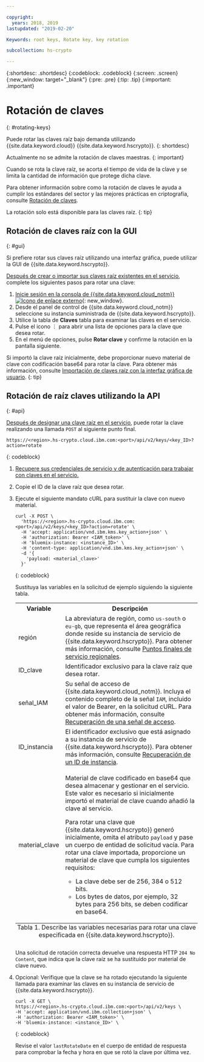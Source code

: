 ```yaml
---

copyright:
  years: 2018, 2019
lastupdated: "2019-02-20"

Keywords: root keys, Rotate key, key rotation

subcollection: hs-crypto

---
```


{:shortdesc: .shortdesc}
{:codeblock: .codeblock}
{:screen: .screen}
{:new_window: target="_blank"}
{:pre: .pre}
{:tip: .tip}
{:important: .important}

# Rotación de claves
{: #rotating-keys}

Puede rotar las claves raíz bajo demanda utilizando {{site.data.keyword.cloud}} {{site.data.keyword.hscrypto}}.
{: shortdesc}

Actualmente no se admite la rotación de claves maestras.
{: important}

Cuando se rota la clave raíz, se acorta el tiempo de vida de la clave y se limita la cantidad de información que protege dicha clave.   

Para obtener información sobre como la rotación de claves le ayuda a cumplir los estándares del sector y las mejores prácticas en criptografía, consulte [Rotación de claves](/docs/services/key-protect/concepts/key-rotation.html).

La rotación solo está disponible para las claves raíz.
{: tip}

## Rotación de claves raíz con la GUI
{: #gui}

Si prefiere rotar sus claves raíz utilizando una interfaz gráfica, puede utilizar la GUI de {{site.data.keyword.hscrypto}}.

[Después de crear o importar sus claves raíz existentes en el servicio](/docs/services/hs-crypto/create-root-keys.html), complete los siguientes pasos para rotar una clave:

1. [Inicie sesión en la consola de {{site.data.keyword.cloud_notm}} ![Icono de enlace externo](../../icons/launch-glyph.svg "Icono de enlace externo")](https://cloud.ibm.com/){: new_window}.
2. Desde el panel de control de {{site.data.keyword.cloud_notm}} seleccione su instancia suministrada de {{site.data.keyword.hscrypto}}.
3. Utilice la tabla de **Claves** tabla para examinar las claves en el servicio.
4. Pulse el icono ⋮ para abrir una lista de opciones para la clave que desea rotar.
5. En el menú de opciones, pulse **Rotar clave** y confirme la rotación en la pantalla siguiente.

Si importó la clave raíz inicialmente, debe proporcionar nuevo material de clave con codificación base64 para rotar la clave. Para obtener más información, consulte [Importación de claves raíz con la interfaz gráfica de usuario](/docs/services/hs-crypto/import-root-keys.html#gui).
{: tip}

## Rotación de raíz claves utilizando la API
{: #api}

[Después de designar una clave raíz en el servicio](/docs/services/hs-crypto/create-root-keys.html), puede rotar la clave realizando una llamada `POST` al siguiente punto final.

```
https://<region>.hs-crypto.cloud.ibm.com:<port>/api/v2/keys/<key_ID>?action=rotate
```
{: codeblock}

1. [Recupere sus credenciales de servicio y de autenticación para trabajar con claves en el servicio.](/docs/services/hs-crypto/access-api.html)

2. Copie el ID de la clave raíz que desea rotar.

4. Ejecute el siguiente mandato cURL para sustituir la clave con nuevo material.

    ```cURL
    curl -X POST \
      'https://<region>.hs-crypto.cloud.ibm.com:<port>/api/v2/keys/<key_ID>?action=rotate' \
      -H 'accept: application/vnd.ibm.kms.key_action+json' \
      -H 'authorization: Bearer <IAM_token>' \
      -H 'bluemix-instance: <instance_ID>' \
      -H 'content-type: application/vnd.ibm.kms.key_action+json' \
      -d '{
        'payload: <material_clave>'
      }'
    ```
    {: codeblock}

    Sustituya las variables en la solicitud de ejemplo siguiendo la siguiente tabla.

    <table>
      <tr>
        <th>Variable</th>
        <th>Descripción</th>
      </tr>
      <tr>
        <td><varname>región</varname></td>
        <td>La abreviatura de región, como <code>us-south</code> o <code>eu-gb</code>, que representa el área geográfica donde reside su instancia de servicio de {{site.data.keyword.hscrypto}}. Para obtener más información, consulte <a href="/docs/services/hs-crypto/regions.html#endpoints">Puntos finales de servicio regionales</a>.</td>
      </tr>
      <tr>
        <td><varname>ID_clave</varname></td>
        <td>Identificador exclusivo para la clave raíz que desea rotar.</td>
      </tr>
      <tr>
        <td><varname>señal_IAM</varname></td>
        <td>Su señal de acceso de {{site.data.keyword.cloud_notm}}. Incluya el contenido completo de la señal <code>IAM</code>, incluido el valor de Bearer, en la solicitud cURL. Para obtener más información, consulte <a href="/docs/services/hs-crypto/access-api.html#retrieve-token">Recuperación de una señal de acceso</a>.</td>
      </tr>
      <tr>
        <td><varname>ID_instancia</varname></td>
        <td>El identificador exclusivo que está asignado a su instancia de servicio de {{site.data.keyword.hscrypto}}. Para obtener más información, consulte <a href="/docs/services/hs-crypto/access-api.html#retrieve-instance-ID">Recuperación de un ID de instancia</a>.</td>
      </tr>
      <tr>
        <td><varname>material_clave</varname></td>
        <td>
          <p>Material de clave codificado en base64 que desea almacenar y gestionar en el servicio. Este valor es necesario si inicialmente importó el material de clave cuando añadió la clave al servicio.</p>
          <p>Para rotar una clave que {{site.data.keyword.hscrypto}} generó inicialmente, omita el atributo <code>payload</code> y pase un cuerpo de entidad de solicitud vacía. Para rotar una clave importada, proporcione un material de clave que cumpla los siguientes requisitos:</p>
          <p>
            <ul>
              <li>La clave debe ser de 256, 384 o 512 bits.</li>
              <li>Los bytes de datos, por ejemplo, 32 bytes para 256 bits, se deben codificar en base64.</li>
            </ul>
          </p>
        </td>
      </tr>
      <caption style="caption-side:bottom;">Tabla 1. Describe las variables necesarias para rotar una clave especificada en {{site.data.keyword.hscrypto}}.</caption>
    </table>

    Una solicitud de rotación correcta devuelve una respuesta HTTP `204 No Content`, que indica que la clave raíz se ha sustituido por material de clave nuevo.

4. Opcional: Verifique que la clave se ha rotado ejecutando la siguiente llamada para examinar las claves en su instancia de servicio de {{site.data.keyword.hscrypto}}.

    ```cURL
    curl -X GET \
    https://<region>.hs-crypto.cloud.ibm.com:<port>/api/v2/keys \
    -H 'accept: application/vnd.ibm.collection+json' \
    -H 'authorization: Bearer <IAM_token>' \
    -H 'bluemix-instance: <instance_ID>' \
    ```
    {: codeblock}

    Revise el valor `lastRotateDate` en el cuerpo de entidad de respuesta para comprobar la fecha y hora en que se rotó la clave por última vez.

